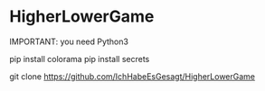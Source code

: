 # HigherLowerGame

IMPORTANT: you need Python3

pip install colorama
pip install secrets

git clone https://github.com/IchHabeEsGesagt/HigherLowerGame
